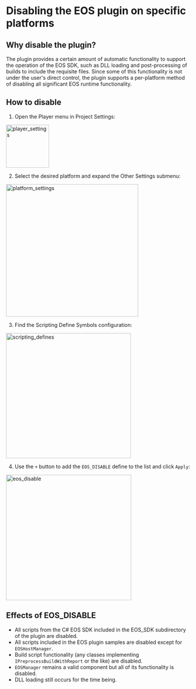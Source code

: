 # Disabling the EOS plugin on specific platforms

## Why disable the plugin?

The plugin provides a certain amount of automatic functionality to support the operation of the EOS SDK, such as DLL loading and post-processing of builds to include the requisite files. Since some of this functionality is not under the user's direct control, the plugin supports a per-platform method of disabling all significant EOS runtime functionality.
  
## How to disable

1) Open the Player menu in Project Settings:<br>
<img width="117" alt="player_settings" src="https://user-images.githubusercontent.com/106182927/234998641-b10ea417-aa27-4c64-943f-884d308c53d9.png">

2) Select the desired platform and expand the Other Settings submenu:<br>
<img width="361" alt="platform_settings" src="https://user-images.githubusercontent.com/106182927/234995437-59cf73e6-ae20-4d54-9c06-f9db2e6db9c2.png">

3) Find the Scripting Define Symbols configuration:<br>
<img width="341" alt="scripting_defines" src="https://user-images.githubusercontent.com/106182927/234995813-89ecdef6-a7e5-49d6-962c-796d7d196ba7.png">

4) Use the `+` button to add the `EOS_DISABLE` define to the list and click `Apply`:<br>
<img width="342" alt="eos_disable" src="https://user-images.githubusercontent.com/106182927/234995924-489636df-c118-4a28-81f4-5417b45c1fa0.png">

## Effects of EOS_DISABLE

- All scripts from the C# EOS SDK included in the EOS_SDK subdirectory of the plugin are disabled.
- All scripts included in the EOS plugin samples are disabled except for `EOSHostManager`.
- Build script functionality (any classes implementing `IPreprocessBuildWithReport` or the like) are disabled.
- `EOSManager` remains a valid component but all of its functionality is disabled.
- DLL loading still occurs for the time being.
